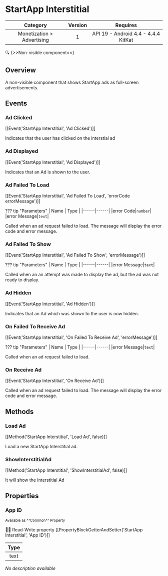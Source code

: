 # StartApp Interstitial

| Category | Version | Requires |
|:--------:|:-------:|:--------:|
|Monetization > Advertising|1|API 19 - Android 4.4 - 4.4.4 KitKat|

:mag: {>>Non-visible component<<}

## Overview

A non-visible component that shows StartApp ads as full-screen advertisements.

## Events

### Ad Clicked

[[Event('StartApp Interstitial', 'Ad Clicked')]]

Indicates that the user has clicked on the interstial ad

### Ad Displayed

[[Event('StartApp Interstitial', 'Ad Displayed')]]

Indicates that an Ad is shown to the user.

### Ad Failed To Load

[[Event('StartApp Interstitial', 'Ad Failed To Load', 'errorCode errorMessage')]]

??? tip "Parameters"
    | Name | Type |
    |------|------|
    |error Code|`number`|
    |error Message|`text`|


Called when an ad request failed to load. The message will display the error code and error message.

### Ad Failed To Show

[[Event('StartApp Interstitial', 'Ad Failed To Show', 'errorMessage')]]

??? tip "Parameters"
    | Name | Type |
    |------|------|
    |error Message|`text`|


Called when an an attempt was made to display the ad, but the ad was not ready to display.

### Ad Hidden

[[Event('StartApp Interstitial', 'Ad Hidden')]]

Indicates that an Ad which was shown to the user is now hidden.

### On Failed To Receive Ad

[[Event('StartApp Interstitial', 'On Failed To Receive Ad', 'errorMessage')]]

??? tip "Parameters"
    | Name | Type |
    |------|------|
    |error Message|`text`|


Called when an ad request failed to load.

### On Receive Ad

[[Event('StartApp Interstitial', 'On Receive Ad')]]

Called when an ad request failed to load. The message will display the error code and error message.

## Methods

### Load Ad

[[Method('StartApp Interstitial', 'Load Ad', false)]]

Load a new StartApp Interstitial ad.

### ShowInterstitialAd

[[Method('StartApp Interstitial', 'ShowInterstitialAd', false)]]

It will show the Interstitial Ad

## Properties

### App ID

<small>Available as ^^Common^^ Property</small>

:eyes::pencil: Read-Write property
[[PropertyBlockGetterAndSetter('StartApp Interstitial', 'App ID')]]

| Type |
|:----:|
|text|

_No description available_